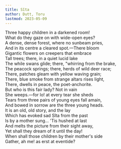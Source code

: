 ```yaml
---
title: Sîta
author: Dutt, Toru
lastmod: 2023-05-09
---
```

  
Three happy children in a darkened room!  
What do they gaze on with wide-open eyes?  
A dense, dense forest, where no sunbeam pries,  
And in its centre a cleared spot.—There bloom  
Gigantic flowers on creepers that embrace  
Tall trees; there, in a quiet lucid lake  
The while swans glide; there, "whirring from the brake,  
The peacock springs; there, herds of wild deer race;  
There, patches gleam with yellow waving grain;  
There, blue smoke from strange altars rises light,  
There, dwells in peace, the poet-anchorite.  
But who is this fair lady? Not in vain  
She weeps.—for lo! at every tear she sheds  
Tears from three pairs of young eyes fall amain,  
And bowed in sorrow are the three young heads.  
It is an old, old story, and the lay  
Which has evoked sad Sîta from the past  
Is by a mother sung... 'Tis hushed at last  
And melts the picture from their sight away,  
Yet shall they dream of it until the day!  
When shall those children by their mother's side  
Gather, ah me! as erst at eventide?    
